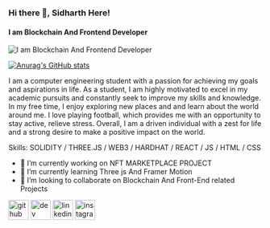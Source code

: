 ### Hi there 👋, Sidharth Here!
#### I am Blockchain And Frontend Developer

![I am Blockchain And Frontend Developer](https://arturssmirnovs.github.io/github-profile-readme-generator/images/banner.png)


[![Anurag's GitHub stats](https://github-readme-stats.vercel.app/api?username=galact07)](https://github.com/anuraghazra/github-readme-stats)

I am a computer engineering student with a passion for achieving my goals and aspirations in life. As a student, I am highly motivated to excel in my academic pursuits and constantly seek to improve my skills and knowledge. In my free time, I enjoy exploring new places and and learn about the world around me. I love playing football, which provides me with an opportunity to stay active, relieve stress. Overall, I am a driven individual with a zest for life and a strong desire to make a positive impact on the world.

Skills: SOLIDITY / THREE.JS / WEB3 / HARDHAT / REACT / JS / HTML / CSS

- 🔭 I’m currently working on NFT MARKETPLACE PROJECT 
- 🌱 I’m currently learning Three js And Framer Motion 
- 👯 I’m looking to collaborate on Blockchain And Front-End related Projects 


[<img src='https://cdn.jsdelivr.net/npm/simple-icons@3.0.1/icons/github.svg' alt='github' height='40'>](https://github.com/https://github.com/Galact07)  [<img src='https://cdn.jsdelivr.net/npm/simple-icons@3.0.1/icons/dev-dot-to.svg' alt='dev' height='40'>](https://dev.to/https://dev.to/galact07)  [<img src='https://cdn.jsdelivr.net/npm/simple-icons@3.0.1/icons/linkedin.svg' alt='linkedin' height='40'>](https://www.linkedin.com/in/https://www.linkedin.com/in/sidharth-nair-2056a01bb//)  [<img src='https://cdn.jsdelivr.net/npm/simple-icons@3.0.1/icons/instagram.svg' alt='instagram' height='40'>](https://www.instagram.com/https://www.instagram.com/sidnair07//)  



